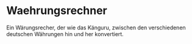 # Waehrungsrechner
 Ein Wärungsrecher, der wie das Känguru, zwischen den verschiedenen deutschen Währungen  hin und her konvertiert.
